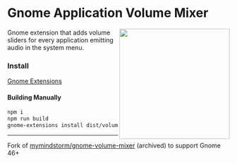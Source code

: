 # Gnome Application Volume Mixer

<img src="https://extensions.gnome.org/extension-data/screenshots/screenshot_3499.png" height=250 align=right />

Gnome extension that adds volume sliders for every application emitting audio in the system menu.

### Install

[Gnome Extensions](https://extensions.gnome.org/extension/3499/application-volume-mixer/)

#### Building Manually

```bash
npm i
npm run build
gnome-extensions install dist/volume-mixer.zip
```

---

Fork of [mymindstorm/gnome-volume-mixer](https://github.com/mymindstorm/gnome-volume-mixer) (archived) to support Gnome 46+
